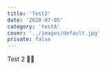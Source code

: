 ```yaml
---
title: 'Test2'
date: '2020-07-05'
category: 'testA'
cover: '../images/default.jpg'
private: false
---
```


Test 2 🍪🍪
